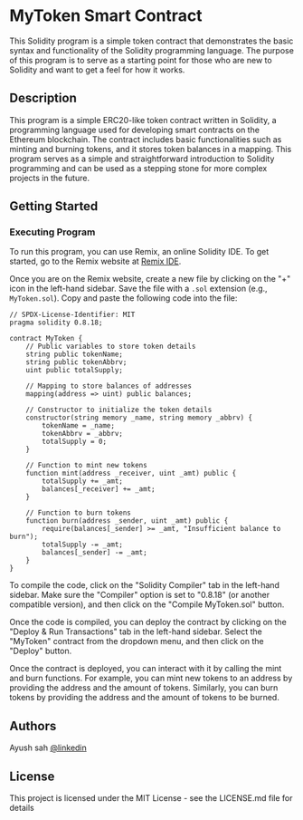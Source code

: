# MyToken Smart Contract

This Solidity program is a simple token contract that demonstrates the basic syntax and functionality of the Solidity programming language. The purpose of this program is to serve as a starting point for those who are new to Solidity and want to get a feel for how it works.

## Description

This program is a simple ERC20-like token contract written in Solidity, a programming language used for developing smart contracts on the Ethereum blockchain. The contract includes basic functionalities such as minting and burning tokens, and it stores token balances in a mapping. This program serves as a simple and straightforward introduction to Solidity programming and can be used as a stepping stone for more complex projects in the future.

## Getting Started

### Executing Program

To run this program, you can use Remix, an online Solidity IDE. To get started, go to the Remix website at [Remix IDE](https://remix.ethereum.org/).

Once you are on the Remix website, create a new file by clicking on the "+" icon in the left-hand sidebar. Save the file with a `.sol` extension (e.g., `MyToken.sol`). Copy and paste the following code into the file:

```solidity
// SPDX-License-Identifier: MIT
pragma solidity 0.8.18;

contract MyToken {
    // Public variables to store token details
    string public tokenName;
    string public tokenAbbrv;
    uint public totalSupply;

    // Mapping to store balances of addresses
    mapping(address => uint) public balances;

    // Constructor to initialize the token details
    constructor(string memory _name, string memory _abbrv) {
        tokenName = _name;
        tokenAbbrv = _abbrv;
        totalSupply = 0;
    }

    // Function to mint new tokens
    function mint(address _receiver, uint _amt) public {
        totalSupply += _amt;
        balances[_receiver] += _amt;
    }

    // Function to burn tokens
    function burn(address _sender, uint _amt) public {
        require(balances[_sender] >= _amt, "Insufficient balance to burn");
        totalSupply -= _amt;
        balances[_sender] -= _amt;
    }
}
```

To compile the code, click on the "Solidity Compiler" tab in the left-hand sidebar. Make sure the "Compiler" option is set to "0.8.18" (or another compatible version), and then click on the "Compile MyToken.sol" button.

Once the code is compiled, you can deploy the contract by clicking on the "Deploy & Run Transactions" tab in the left-hand sidebar. Select the "MyToken" contract from the dropdown menu, and then click on the "Deploy" button.

Once the contract is deployed, you can interact with it by calling the mint and burn functions. For example, you can mint new tokens to an address by providing the address and the amount of tokens. Similarly, you can burn tokens by providing the address and the amount of tokens to be burned.

## Authors

Ayush sah
[@linkedin](https://www.linkedin.com/in/ayushsah404/)


## License

This project is licensed under the MIT License - see the LICENSE.md file for details


